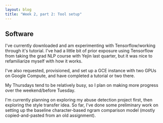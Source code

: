 ```yaml
---
layout: blog 
title: "Week 2, part 2: Tool setup"
---
```


## Software

I've currently downloaded and am experimenting with Tensorflow/working through
it's tutorial. I've had a little bit of prior exposure using Tensorflow 
from taking the grad NLP course with Yejin last quarter, but it was nice 
to refamiliarize myself with how it works.

I've also requested, provisioned, and set up a GCE instance with two GPUs
on Google Compute, and have completed a tutorial or two there.

My Thursdays tend to be relatively busy, so I plan on making more progress
over the weekend/before Tuesday.

I'm currently planning on exploring my abuse detection project first, then
exploring the style transfer idea. So far, I've done some preliminary
work on setting up the baseline character-based ngram comparison model
(mostly copied-and-pasted from an old assignment).

